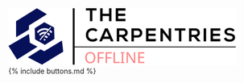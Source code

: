 <div class="header">
<a href="/"><img src="/images/OFFLINE.svg" width="90%"></a>
</br>
{% include buttons.md %}
</div>
